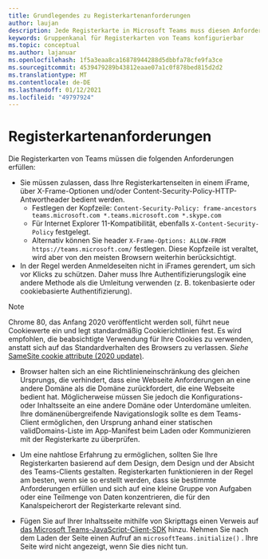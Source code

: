 ```yaml
---
title: Grundlegendes zu Registerkartenanforderungen
author: laujan
description: Jede Registerkarte in Microsoft Teams muss diesen Anforderungen entsprechen.
keywords: Gruppenkanal für Registerkarten von Teams konfigurierbar
ms.topic: conceptual
ms.author: lajanuar
ms.openlocfilehash: 1f5a3eaa8ca16878944288d5dbbfa78cfe9fa3ce
ms.sourcegitcommit: 4539479289b43812eaae07a1c0f878bed815d2d2
ms.translationtype: MT
ms.contentlocale: de-DE
ms.lasthandoff: 01/12/2021
ms.locfileid: "49797924"
---
```

# <a name="tab-requirements"></a>Registerkartenanforderungen

Die Registerkarten von Teams müssen die folgenden Anforderungen erfüllen:

* Sie müssen zulassen, dass Ihre Registerkartenseiten in einem iFrame, über X-Frame-Optionen und/oder Content-Security-Policy-HTTP-Antwortheader bedient werden.
  * Festlegen der Kopfzeile: `Content-Security-Policy: frame-ancestors teams.microsoft.com *.teams.microsoft.com *.skype.com`
  * Für Internet Explorer 11-Kompatibilität, ebenfalls `X-Content-Security-Policy` festgelegt.
  * Alternativ können Sie header `X-Frame-Options: ALLOW-FROM https://teams.microsoft.com/` festlegen. Diese Kopfzeile ist veraltet, wird aber von den meisten Browsern weiterhin berücksichtigt.
* In der Regel werden Anmeldeseiten nicht in iFrames gerendert, um sich vor Klicks zu schützen. Daher muss Ihre Authentifizierungslogik eine andere Methode als die Umleitung verwenden (z. B. tokenbasierte oder cookiebasierte Authentifizierung).

> [!NOTE]
> Chrome 80, das Anfang 2020 veröffentlicht werden soll, führt neue Cookiewerte ein und legt standardmäßig Cookierichtlinien fest. Es wird empfohlen, die beabsichtigte Verwendung für Ihre Cookies zu verwenden, anstatt sich auf das Standardverhalten des Browsers zu verlassen. *Siehe* [SameSite cookie attribute (2020 update)](../../resources/samesite-cookie-update.md).

* Browser halten sich an eine Richtlinieneinschränkung des gleichen Ursprungs, die verhindert, dass eine Webseite Anforderungen an eine andere Domäne als die Domäne zurückfordert, die eine Webseite bedient hat. Möglicherweise müssen Sie jedoch die Konfigurations- oder Inhaltsseite an eine andere Domäne oder Unterdomäne umleiten. Ihre domänenübergreifende Navigationslogik sollte es dem Teams-Client ermöglichen, den Ursprung anhand einer statischen validDomains-Liste im App-Manifest beim Laden oder Kommunizieren mit der Registerkarte zu überprüfen.

* Um eine nahtlose Erfahrung zu ermöglichen, sollten Sie Ihre Registerkarten basierend auf dem Design, dem Design und der Absicht des Teams-Clients gestalten. Registerkarten funktionieren in der Regel am besten, wenn sie so erstellt werden, dass sie bestimmte Anforderungen erfüllen und sich auf eine kleine Gruppe von Aufgaben oder eine Teilmenge von Daten konzentrieren, die für den Kanalspeicherort der Registerkarte relevant sind.

* Fügen Sie auf Ihrer Inhaltsseite mithilfe von Skripttags einen Verweis auf [das Microsoft Teams-JavaScript-Client-SDK](/javascript/api/overview/msteams-client) hinzu. Nehmen Sie nach dem Laden der Seite einen Aufruf an `microsoftTeams.initialize()` . Ihre Seite wird nicht angezeigt, wenn Sie dies nicht tun.
